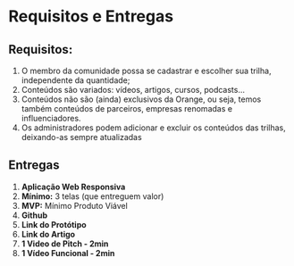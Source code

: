 # Requisitos e Entregas

## Requisitos:
1. O membro da comunidade possa se cadastrar e escolher sua trilha, independente da quantidade;
2. Conteúdos são variados: vídeos, artigos, cursos, podcasts…
3. Conteúdos não são (ainda) exclusivos da Orange, ou seja, temos também conteúdos de parceiros, empresas renomadas e influenciadores.
4. Os administradores podem adicionar e excluir os conteúdos das trilhas, deixando-as sempre atualizadas


## Entregas
1. **Aplicação Web Responsiva**
2. **Mínimo:** 3 telas (que entreguem valor)
3. **MVP:** Mínimo Produto Viável
4. **Github**
5. **Link do Protótipo**
6. **Link do Artigo**
7. **1 Video de Pitch - 2min**
8. **1 Vídeo Funcional - 2min**